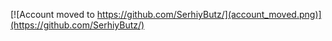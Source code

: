 [![Account moved to https://github.com/SerhiyButz/](account_moved.png)](https://github.com/SerhiyButz/)
